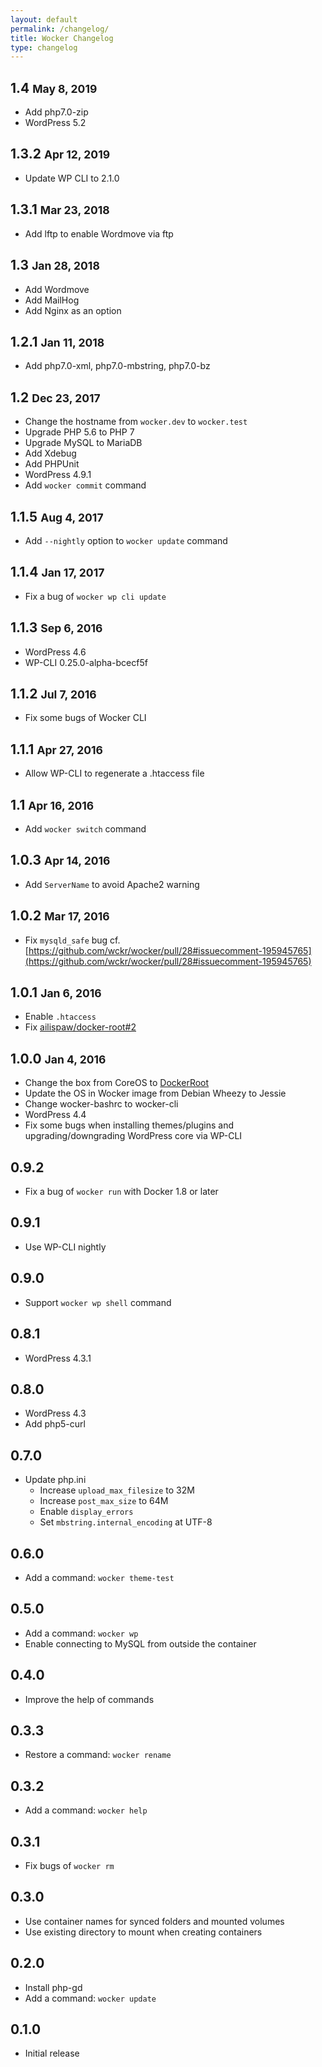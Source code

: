 ```yaml
---
layout: default
permalink: /changelog/
title: Wocker Changelog
type: changelog
---
```


## 1.4 <small>May 8, 2019</small>
- Add php7.0-zip
- WordPress 5.2

## 1.3.2 <small>Apr 12, 2019</small>
- Update WP CLI to 2.1.0

## 1.3.1 <small>Mar 23, 2018</small>
- Add lftp to enable Wordmove via ftp

## 1.3 <small>Jan 28, 2018</small>
- Add Wordmove
- Add MailHog
- Add Nginx as an option

## 1.2.1 <small>Jan 11, 2018</small>
- Add php7.0-xml, php7.0-mbstring, php7.0-bz

## 1.2 <small>Dec 23, 2017</small>
- Change the hostname from `wocker.dev` to `wocker.test`
- Upgrade PHP 5.6 to PHP 7
- Upgrade MySQL to MariaDB
- Add Xdebug
- Add PHPUnit
- WordPress 4.9.1
- Add `wocker commit` command

## 1.1.5 <small>Aug 4, 2017</small>
- Add `--nightly` option to `wocker update` command

## 1.1.4 <small>Jan 17, 2017</small>
- Fix a bug of `wocker wp cli update`

## 1.1.3 <small>Sep 6, 2016</small>
- WordPress 4.6
- WP-CLI 0.25.0-alpha-bcecf5f

## 1.1.2 <small>Jul 7, 2016</small>
- Fix some bugs of Wocker CLI

## 1.1.1 <small>Apr 27, 2016</small>
- Allow WP-CLI to regenerate a .htaccess file

## 1.1 <small>Apr 16, 2016</small>
- Add `wocker switch` command

## 1.0.3 <small>Apr 14, 2016</small>
- Add `ServerName` to avoid Apache2 warning

## 1.0.2 <small>Mar 17, 2016</small>
- Fix `mysqld_safe` bug cf. [https://github.com/wckr/wocker/pull/28#issuecomment-195945765](https://github.com/wckr/wocker/pull/28#issuecomment-195945765)

## 1.0.1 <small>Jan 6, 2016</small>
- Enable `.htaccess`
- Fix [ailispaw/docker-root#2](https://github.com/ailispaw/docker-root/issues/2)

## 1.0.0 <small>Jan 4, 2016</small>
- Change the box from CoreOS to [DockerRoot](https://github.com/ailispaw/docker-root)
- Update the OS in Wocker image from Debian Wheezy to Jessie
- Change wocker-bashrc to wocker-cli
- WordPress 4.4
- Fix some bugs when installing themes/plugins and upgrading/downgrading WordPress core via WP-CLI

## 0.9.2
- Fix a bug of `wocker run` with Docker 1.8 or later

## 0.9.1
- Use WP-CLI nightly

## 0.9.0
- Support `wocker wp shell` command

## 0.8.1
- WordPress 4.3.1

## 0.8.0

- WordPress 4.3
- Add php5-curl

## 0.7.0

- Update php.ini
  - Increase `upload_max_filesize` to 32M
  - Increase `post_max_size` to 64M
  - Enable `display_errors`
  - Set `mbstring.internal_encoding` at UTF-8

## 0.6.0

- Add a command: `wocker theme-test`

## 0.5.0

- Add a command: `wocker wp`
- Enable connecting to MySQL from outside the container

## 0.4.0

- Improve the help of commands

## 0.3.3

- Restore a command: `wocker rename`

## 0.3.2

- Add a command: `wocker help`

## 0.3.1

- Fix bugs of `wocker rm`

## 0.3.0

- Use container names for synced folders and mounted volumes
- Use existing directory to mount when creating containers

## 0.2.0

- Install php-gd
- Add a command: `wocker update`

## 0.1.0

- Initial release
